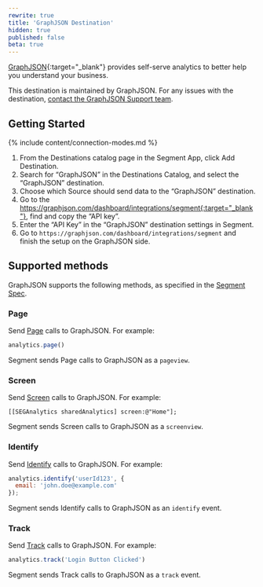 ```yaml
---
rewrite: true
title: 'GraphJSON Destination'
hidden: true
published: false
beta: true
---
```

[GraphJSON](https://www.graphjson.com/guides/segment){:target="_blank"} provides self-serve analytics to better help you understand your business.

This destination is maintained by GraphJSON. For any issues with the destination, [contact the GraphJSON Support team](mailto:hi@graphjson.com).


## Getting Started

{% include content/connection-modes.md %}

1. From the Destinations catalog page in the Segment App, click Add Destination.
2. Search for “GraphJSON” in the Destinations Catalog, and select the “GraphJSON” destination.
3. Choose which Source should send data to the “GraphJSON” destination.
4. Go to the https://graphjson.com/dashboard/integrations/segment{:target="_blank"}, find and copy the “API key”.
5. Enter the “API Key” in the “GraphJSON” destination settings in Segment.
6. Go to `https://graphjson.com/dashboard/integrations/segment` and finish the setup on the GraphJSON side.

## Supported methods

GraphJSON supports the following methods, as specified in the [Segment Spec](/docs/connections/spec).

### Page

Send [Page](/docs/connections/spec/page) calls to GraphJSON. For example:

```js
analytics.page()
```

Segment sends Page calls to GraphJSON as a `pageview`.


### Screen

Send [Screen](/docs/connections/spec/screen) calls to GraphJSON. For example:

```obj-c
[[SEGAnalytics sharedAnalytics] screen:@"Home"];
```

Segment sends Screen calls to GraphJSON as a `screenview`.


### Identify

Send [Identify](/docs/connections/spec/identify) calls to GraphJSON. For example:

```js
analytics.identify('userId123', {
  email: 'john.doe@example.com'
});
```

Segment sends Identify calls to GraphJSON as an `identify` event.


### Track

Send [Track](/docs/connections/spec/track) calls to GraphJSON. For example:

```js
analytics.track('Login Button Clicked')
```

Segment sends Track calls to GraphJSON as a `track` event.
